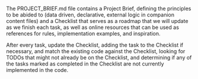 The PROJECT_BRIEF.md file contains a Project Brief, defining the principles to be abided to (data driven, declarative, external logic in companion content files) and a Checklist that serves as a roadmap that we will update as we finish each task, as well as online resources that can be used as references for rules, implementation examples, and inspiration.

After every task, update the Checklist, adding the task to the Checklist if necessary, and match the existing code against the Checklist, looking for TODOs that might not already be on the Checklist, and determining if any of the tasks marked as completed in the Checklist are not currently implemented in the code.